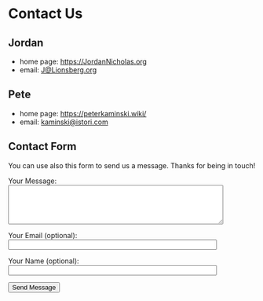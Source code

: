 # Contact Us

## Jordan

- home page: <https://JordanNicholas.org>
- email: [J@Lionsberg.org](mailto:J@Lionsberg.org) 

## Pete

* home page: <https://peterkaminski.wiki/>
* email: [kaminski@istori.com](mailto:kaminski@istori.com)

## Contact Form

You can use also this form to send us a message. Thanks for being in touch!

<form name="jppb-contact-us" method="POST" data-netlify="true">
  <!-- This form is detected and handled automatically when deployed through Netlify. Make sure to enable outgoing notifications and form detection in the "Forms" section of your Netlify configuration for this site. See https://docs.netlify.com/forms/setup/ for setup details. -->

  <input type="hidden" name="subject" value="Hello from %{formName} (%{submissionId})">

  <p>
    <label for="message">Your Message:</label><br>
    <textarea style="padding: .7em" id="message" name="message" rows="4" cols="50"></textarea>
  </p>

  <p>
    <label for="email">Your Email (optional):</label><br>
    <input type="email" id="email" name="email" size="50">
  </p>

  <p>
    <label for="name">Your Name (optional):</label><br>
    <input type="text" id="name" name="name" size="50">
  </p>

  <p>
    <button type="submit">Send Message</button>
  </p>
</form> 
